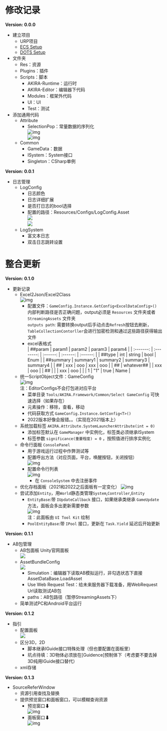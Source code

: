 # 修改记录

**Version: 0.0.0**

* 建立项目
  * URP项目
  * [ECS Setup](https://docs.unity3d.com/Packages/com.unity.entities@1.0/manual/getting-started-installation.html)
  * [DOTS Setup](https://docs.unity3d.com/Packages/com.unity.entities@0.17/manual/install_setup.html)
* 文件夹
  * Res：资源
  * Plugins：插件
  * Scripts：脚本
    * AKIRA-Runtime：运行时
    * AKIRA-Editor：编辑器下代码
    * Modules：框架外代码
    * UI：UI
    * Test：测试
* 添加通用代码
  * Attribute
    * SelectionPop：常量数据的序列化  
      ![img](./Assets/Res/ReadmeLinks/Version_0.0.0/1.png)  
      ![img](./Assets/Res/ReadmeLinks/Version_0.0.0/2.png)
  * Common
    * GameData：数据
    * ISystem：System接口
    * Singleton：CSharp单例

**Version: 0.0.1**

* 日志管理
  * LogConfig
    * 日志颜色
    * 日志详细扩展
    * 是否打日志的bool选择
    * 配置的路径：Resources/Configs/LogConfig.Asset  
      ![](./Assets/Res/ReadmeLinks/Version_0.0.1/1.png)  
      ![](./Assets/Res/ReadmeLinks/Version_0.0.1/2.png)  
  * LogSystem
    * 富文本日志
    * 双击日志跳转设置

# 整合更新

**Version: 0.1.0**

* 更新记录
  * Excel2Json/Excel2Class  
    ![img](./Assets/Res/ReadmeLinks/Version_0.1.0/1.png)
    * 配置文件：`GameConfig.Instance.GetConfig<ExcelDataConfig>()`  
      内部判断路径是否正确问题，output必须是 `Resources` 文件夹或者 `StreamingAssets` 文件夹  
      `outputs path`: 需要转换output后手动点击`Refresh`按钮去刷新，`TableCollectionContorller`会进行加密检测和通过这些路径获得输出文件
    * excel表格式  
      |  ##param  |   param1   |  param2  |  param3  |  param4  |
      | :-------: | :--------: | :------: | :------: | :------: |
      |  ##type   |    int     |  string  |   bool   |   Enum   |
      | ##summary |  summary1  | summary2 | summary3 | summary4 |
      |    ##     |    xxx     |   ooo    |   xxx    |   ooo    |
      |    ##     | whatever## |          |   xxx    |   ooo    |
      |    ##     |            |          |   xxx    |   ooo    |
      |           |     1      |   "1"    |   true   |   Name   |
  * 统一ScriptObject文件：GameConfig  
    ![img](./Assets/Res/ReadmeLinks/Version_0.1.0/2.png)  
    注：EditorConfigs不会打包进对应平台
    * 菜单目录 `Tools/AKIRA.Framework/Common/Select GameConfig` 可快速选择（如果存在）
    * 元素操作：移除，查看，移动
    * 代码获取方式 `GameConfig.Instance.GetConfig<T>()`
    * 2022版本好像会报错。。（实现在2021版本上）
  * 系统加载标签 `AKIRA.Attribute.SystemLauncherAttribute(int = 0)`
    * 添加标签默认在 `GameManager` 中实例化，标签类必须继承ISystem
    * 标签参数 `significance(重要程度) = 0` ，按照值进行排序实例化
  * 命令行面板 `ConsolePanel`
    * 用于游戏运行过程中作弊测试等
    * 配置呼出方法（对应页面，平台，唤醒按钮，关闭按钮）  
      ![img](./Assets/Res/ReadmeLinks/Version_0.1.0/3.png)  
    * 配置命令行列表  
      ![img](./Assets/Res/ReadmeLinks/Version_0.1.0/4.png)  
      * 在 `ConsoleSystem` 中去注册事件
  * 优化存档面板（2021和2022之后面板有一定变化）
    ![img](./Assets/Res/ReadmeLinks/Version_0.1.0/5.png)
  * 尝试添加`Entity`，用`World`静态类管理`System`,`Controller`,`Entity`
    * `EntityBase`:带 `IUpdateCallback` 接口，如果继承类继承 `GameUpdate` 方法，面板会多出更新需要参数  
      ![img](./Assets/Res/ReadmeLinks/Version_0.1.0/6.png)  
      注：此面板由 `UI Tool Kit` 绘制
    * `PoolEntityBase`:带 `IPool` 接口，更新在 `Task.Yield` 延迟后开始更新

**Version: 0.1.1**

* AB包管理
  * AB包面板 Unity官网面板  
    ![](./Assets/Res/ReadmeLinks/Version_0.1.1/1.png)  
  * AssetBundleConfig  
    ![](./Assets/Res/ReadmeLinks/Version_0.1.1/2.png)  
    * Simulation：编辑器下读取AB模拟运行，非勾选状态下直接AssetDataBase.LoadAsset
    * Use Web Request Test：给未来服务器下载准备，用WebRequest Url读取测试AB包
    * paths：AB包路径（暂停StreamingAssets下）
  * 简单测试PC和Android平台运行

**Version: 0.1.2**

* 指引
  * 配置面板  
    ![](./Assets/Res/ReadmeLinks/Version_0.1.2/1.png)  
  * 区分3D，2D
    * 脚本继承IGuide接口特殊处理（但也要配置在面板里）
    * 坑点待填：3D物体必须放在[Guidence]预制体下（考虑要不要去掉3D纯用IGuide接口替代）
  * xml存储

**Version: 0.1.3**

* SourceReferWindow
  * 资源引用查找及替换
  * 提供预览窗口和面板窗口，可以模糊查询资源
    * 预览窗口⬇  
      ![img](./Assets/Res/ReadmeLinks/Version_0.1.3/1.png)
    * 面板窗口⬇  
      ![img](./Assets/Res/ReadmeLinks/Version_0.1.3/2.png)
